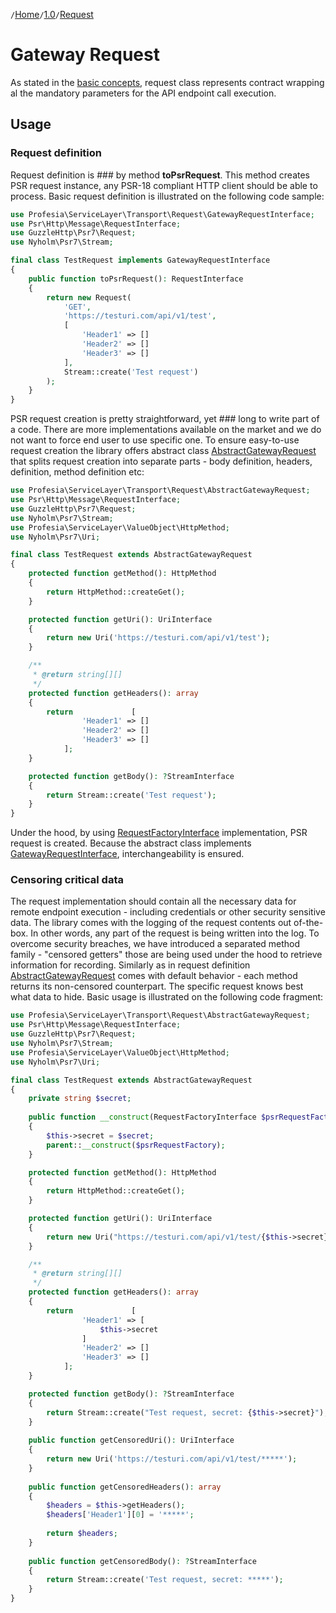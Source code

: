 `/`[Home](/service-layer)`/`[1.0](/service-layer/docs/1.0)`/`[Request](04-request.html)

# Gateway Request

As stated in the [basic concepts](03-basic-concepts.html), request class
represents contract wrapping al the mandatory parameters for the API endpoint call
execution.

## Usage

### Request definition

Request definition is ### by method **toPsrRequest**. This method creates
PSR request instance, any PSR-18 compliant HTTP client should be able to process.
Basic request definition is illustrated on the following code sample:

```php
use Profesia\ServiceLayer\Transport\Request\GatewayRequestInterface;
use Psr\Http\Message\RequestInterface;
use GuzzleHttp\Psr7\Request;
use Nyholm\Psr7\Stream;

final class TestRequest implements GatewayRequestInterface
{
    public function toPsrRequest(): RequestInterface
    {
        return new Request(
            'GET',
            'https://testuri.com/api/v1/test',
            [
                'Header1' => []
                'Header2' => []
                'Header3' => []
            ],
            Stream::create('Test request')
        );         
    }
}
```

PSR request creation is pretty straightforward, yet ### long to write part of a code.
There are more implementations available on the market and we do not want to force end user to use specific one.
To ensure easy-to-use request creation the library offers abstract
class [AbstractGatewayRequest](../../src/Transport/Request/AbstractGatewayRequest.php)
that splits request creation into separate parts - body definition, headers, definition, method definition etc:

```php
use Profesia\ServiceLayer\Transport\Request\AbstractGatewayRequest;
use Psr\Http\Message\RequestInterface;
use GuzzleHttp\Psr7\Request;
use Nyholm\Psr7\Stream;
use Profesia\ServiceLayer\ValueObject\HttpMethod;
use Nyholm\Psr7\Uri;

final class TestRequest extends AbstractGatewayRequest
{   
    protected function getMethod(): HttpMethod
    {
        return HttpMethod::createGet();
    }

    protected function getUri(): UriInterface
    {
        return new Uri('https://testuri.com/api/v1/test');
    }

    /**
     * @return string[][]
     */
    protected function getHeaders(): array
    {
        return             [
                'Header1' => []
                'Header2' => []
                'Header3' => []
            ];
    }

    protected function getBody(): ?StreamInterface
    {
        return Stream::create('Test request');
    }
}
```
Under the hood, by using 
[RequestFactoryInterface](https://www.php-fig.org/psr/psr-17/#21-requestfactoryinterface) implementation,
PSR request is created. Because the abstract class implements [GatewayRequestInterface](../../src/Transport/Request/GatewayRequestInterface.php),
interchangeability is ensured.
### Censoring critical data
The request implementation should contain all the necessary data for remote endpoint execution - including
credentials or other security sensitive data. The library comes with the logging of the request
contents out of-the-box. In other words, any part of the request is being written into the log. To overcome
security breaches, we have introduced a separated method family - "censored getters" those are being used under the
hood to retrieve information for recording.
Similarly as in request definition [AbstractGatewayRequest](../../src/Transport/Request/AbstractGatewayRequest.php)
comes with default behavior - each method returns its non-censored counterpart.
The specific request knows best what data to hide.
Basic usage is illustrated on the following code fragment:
```php
use Profesia\ServiceLayer\Transport\Request\AbstractGatewayRequest;
use Psr\Http\Message\RequestInterface;
use GuzzleHttp\Psr7\Request;
use Nyholm\Psr7\Stream;
use Profesia\ServiceLayer\ValueObject\HttpMethod;
use Nyholm\Psr7\Uri;

final class TestRequest extends AbstractGatewayRequest
{   
    private string $secret;
    
    public function __construct(RequestFactoryInterface $psrRequestFactory, string $secret)
    {
        $this->secret = $secret;
        parent::__construct($psrRequestFactory);
    }

    protected function getMethod(): HttpMethod
    {
        return HttpMethod::createGet();
    }

    protected function getUri(): UriInterface
    {
        return new Uri("https://testuri.com/api/v1/test/{$this->secret}");
    }

    /**
     * @return string[][]
     */
    protected function getHeaders(): array
    {
        return             [
                'Header1' => [
                    $this->secret
                ]
                'Header2' => []
                'Header3' => []
            ];
    }

    protected function getBody(): ?StreamInterface
    {
        return Stream::create("Test request, secret: {$this->secret}");
    }
    
    public function getCensoredUri(): UriInterface
    {
        return new Uri('https://testuri.com/api/v1/test/*****');
    }
    
    public function getCensoredHeaders(): array
    {
        $headers = $this->getHeaders();
        $headers['Header1'][0] = '*****';
        
        return $headers;
    }
    
    public function getCensoredBody(): ?StreamInterface
    {
        return Stream::create('Test request, secret: *****');    
    }
}
```
